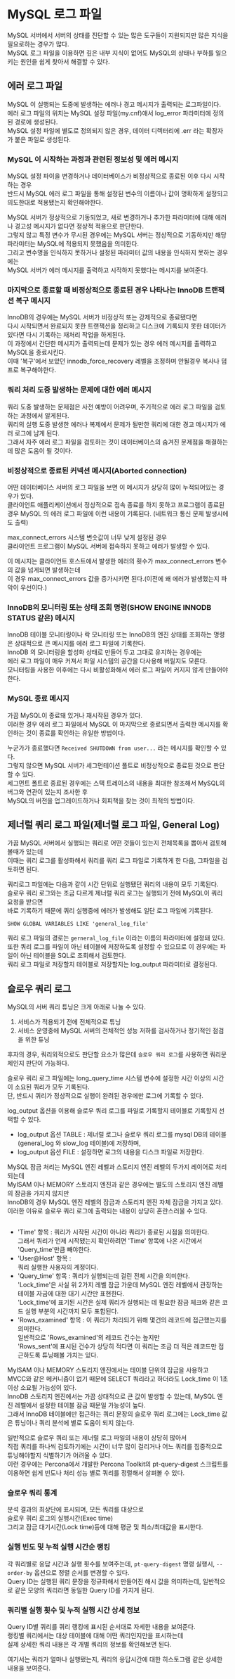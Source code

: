 # MySQL 로그 파일

MySQL 서버에서 서버의 상태를 진단할 수 있는 많은 도구들이 지원되지만 많은 지식을 필요로하는 경우가 많다.           
MySQL 로그 파일을 이용하면 깊은 내부 지식이 없어도 MySQL의 상태나 부하를 일으키는 원인을 쉽게 찾아서 해결할 수 있다.    

## 에러 로그 파일 
MySQL 이 실행되는 도중에 발생하는 에러나 경고 메시지가 출력되는 로그파일이다.     
에러 로그 파일의 위치는 MySQL 설정 파일(my.cnf)애서 log_error 파라미터에 정의된 경로에 생성된다.    
MySQL 설정 파일에 별도로 정의되지 않은 경우, 데이터 디렉터리에 .err 라는 확장자가 붙은 파일로 생성된다.       

### MySQL 이 시작하는 과정과 관련된 정보성 및 에러 메시지 

MySQL 설정 파이을 변경하거나 데이터베이스가 비정상적으로 종료된 이후 다시 시작하는 경우      
반드시 MySQL 에러 로그 파일을 통해 설정된 변수의 이름이나 값이 명확하게 설정되고 의도한대로 적용됐는지 확인해야한다.      

MySQL 서버가 정상적으로 기동되었고, 새로 변경하거나 추가한 파라미터에 대해 에러나 경고성 메시지가 없다면 정상적 적용으로 판단한다.     
그렇지 않고 특정 변수가 무시된 경우에는 MySQL 서버는 정상적으로 기동하지만 해당 파라미터는 MySQL에 적용되지 못했음을 의미한다.     
그리고 변수명을 인식하지 못하거나 설정된 파라미터 값의 내용을 인식하지 못하는 경우에는       
MySQL 서버가 에러 메시지를 출력하고 시작하지 못했다는 메시지를 보여준다.     

### 마지막으로 종료할 때 비정상적으로 종료된 경우 나타나는 InnoDB 트랜잭션 복구 메시지  

InnoDB의 경우에는 MySQL 서버가 비정상적 또는 강제적으로 종료됐다면     
다시 시작되면서 완료되지 못한 트랜잭션을 정리하고 디스크에 기록되지 못한 데이터가 있다면 다시 기록하는 재처리 작업을 하게된다.     
이 과정에서 간단한 메시지가 출력되는데 문제가 있는 경우 에러 메시지를 출력하고 MySQL을 종료시킨다.    
이때 '복구'에서 보았던 innodb_force_recovery 레벨을 조정하며 안될경우 복사나 덤프로 복구해야한다.  

### 쿼리 처리 도중 발생하는 문제에 대한 에러 메시지    

쿼리 도중 발생하는 문제점은 사전 예방이 어려우며, 주기적으로 에러 로그 파일을 검토하는 과정에서 알게된다.        
쿼리의 실행 도중 발생한 에러나 복제에서 문제가 될만한 쿼리에 대한 경고 메시지가 에러 로그에 남게 된다.        
그래서 자주 에러 로그 파일을 검토하는 것이 데이터베이스의 숨겨진 문제점을 해결하는데 많은 도움이 될 것이다.    

### 비정상적으로 종료된 커넥션 메시지(Aborted connection)    

어떤 데이터베이스 서버의 로그 파일을 보면 이 메시지가 상당히 많이 누적되어있는 경우가 있다.   
클라이언트 애플리케이션에서 정상적으로 접속 종료를 하지 못하고 프로그램이 종료된 경우 
MySQL 의 에러 로그 파일에 이런 내용이 기록된다. (네트워크 통신 문제 발생시에도 출력)   
  
max_connect_errors 시스템 변숫값이 너무 낮게 설정된 경우      
클라이언트 프로그램이 MySQL 서버에 접속하지 못하고 에러가 발생할 수 있다.  

이 메시지는 클라이언트 호스트에서 발생한 에러의 횟수가 max_connect_errors 변수의 값을 넘게되면 발생하는데   
이 경우 max_connect_errors 값을 증가시키면 된다.(이전에 왜 에러가 발생했는지 파악이 우선이다.)    

### InnoDB의 모니터링 또는 상태 조회 명령(SHOW ENGINE INNODB STATUS 같은) 메시지
  
InnoDB 테이블 모니터링이나 락 모니터링 또는 InnoDB의 엔진 상태를 조회하는 명령은 상대적으로 큰 메시지를 에러 로그 파일에 기록한다.       
InnoDB 의 모니터링을 할성화 상태로 만들어 두고 그대로 유지하는 경우에는    
에러 로그 파일이 매우 커져서 파일 시스템의 공간을 다사용해 버릴지도 모른다.    
모니터링을 사용한 이후에는 다시 비활성화해서 에러 로그 파일이 커지지 않게 만들어야한다.   

### MySQL 종료 메시지 
 
가끔 MySQL이 종료돼 있거나 재시작된 경우가 있다.       
이러한 경우 에러 로그 파일에서 MySQL 이 마지막으로 종료되면서 출력한 메시지를 확인하는 것이 종료를 확인하는 유일한 방법이다.     

누군가가 종료했다면 `Received SHUTDOWN from user...` 라는 메시지를 확인할 수 있다.   
그렇지 않으면 MySQL 서버가 세그먼테이션 폴트로 비정상적으로 종료된 것으로 판단할 수 있다.  
세그먼트 폴트로 종료된 경우에는 스택 트레이스의 내용을 최대한 참조해서 MySQL의 버그와 연관이 있는지 조사한 후   
MySQL의 버전을 업그레이드하거나 회피책을 찾는 것이 최적의 방법이다.   

## 제너럴 쿼리 로그 파일(제너럴 로그 파일, General Log)

가끔 MySQL 서버에서 실행되는 쿼리로 어떤 것들이 있는지 전체목록을 뽑아서 검토해볼때가 있는데      
이때는 쿼리 로그를 활성화해서 쿼리를 쿼리 로그 파일로 기록하게 한 다음, 그파일을 검토하면 된다.     
  
쿼리로그 파일에는 다음과 같이 시간 단위로 실행됐던 쿼리의 내용이 모두 기록된다.     
슬로우 쿼리 로그와는 조금 다르게 제너럴 쿼리 로그는 실행되기 전에 MySQL이 쿼리 요청을 받으면     
바로 기록하기 때문에 쿼리 실행중에 에러가 발생해도 일단 로그 파일에 기록된다.    

```
SHOW GLOBAL VARIABLES LIKE 'general_log_file'
```

쿼리 로그 파일의 경로는 `gerneral_log_file` 이라는 이름의 파라미터에 설정돼 있다.        
또한 쿼리 로그를 파일이 아닌 테이블에 저장하도록 설정할 수 있으므로 이 경우에는 파일이 아닌 테이블을 SQL로 조회해서 검토한다.    
쿼리 로그 파일로 저장할지 테이블로 저장할지는 log_output 파라미터로 결정된다.      

## 슬로우 쿼리 로그 

MySQL의 서버 쿼리 튜닝은 크게 아래로 나눌 수 있다.    
1. 서비스가 적용되기 전에 전체적으로 튜닝   
2. 서비스 운영중에 MySQL 서버의 전체적인 성능 저하를 검사하거나 정기적인 점검을 위한 튜닝  
  
후자의 경우, 쿼리외적으로도 판단할 요소가 많은데 `슬로우 쿼리 로그`를 사용하면 쿼리문제인지 판단이 가능하다.   

슬로우 쿼리 로그 파일에는 long_query_time 시스템 변수에 설정한 시간 이상의 시간이 소요된 쿼리가 모두 기록된다.     
단, 반드시 쿼리가 정상적으로 실행이 완려된 경우에만 로그에 기록할 수 있다.     

log_output 옵션을 이용해 슬로우 쿼리 로그를 파일로 기록할지 테이블로 기록할지 선택할 수 있다.   

* log_output 옵션 TABLE : 제너럴 로그나 슬로우 쿼리 로그를 mysql DB의 테이블(general_log 와 slow_log 테이블)에 저장하며,     
* log_output 옵션 FILE : 설정하면 로그의 내용을 디스크 파일로 저장한다.      
  
MySQL 잠금 처리는 MySQL 엔진 레벨과 스토리지 엔진 레벨의 두가지 레이어로 처리되는데       
MyISAM 이나 MEMORY 스토리지 엔진과 같은 경우에는 별도의 스토리지 엔진 레벨의 잠금을 가지지 않지만       
InnoDB의 경우 MySQL 엔진 레벨의 잠금과 스토리지 엔진 자체 잠금을 가지고 있다.      
이러한 이유로 슬로우 쿼리 로그에 출력되는 내용이 상당히 혼란스러울 수 있다.   

```
```
* 'Time' 항목 : 
  쿼리가 시작된 시간이 아니라 쿼리가 종료된 시점을 의미한다.   
  그래서 쿼리가 언제 시작됐는지 확인하려면 'Time' 항목에 나온 시간에서 'Query_time'만큼 빼야한다.   
* 'User@Host' 항목 :    
  쿼리 실행한 사용자의 계정이다.   
* 'Query_time' 항목 :
  쿼리가 실행되는데 걸린 전체 시간을 의미한다.      
  'Lock_time'은 사실 위 2가지 레벨 잠금 가운데 MySQL 엔진 레벨에서 관장하는 테이블 자금에 대한 대기 시간만 표현한다.   
  'Lock_time'에 표기된 시간은 실제 쿼리가 실행되는 데 필요한 잠금 체크와 같은 코드 실행 부분의 시간까지 모두 포함된다.   
* 'Rows_examined' 항목 : 
  이 쿼리가 처리되기 위해 몇건의 레코드에 접근했는지를 의미한다.   
  일반적으로 'Rows_examined'의 레코드 건수는 높지만   
  'Rows_sent'에 표시된 건수가 상당히 적다면 이 쿼리는 조금 더 적은 레코드만 접근하도록 튜닝해볼 가치는 있다.   
      
MyISAM 이나 MEMORY 스토리지 엔진에서는 테이블 단위의 잠금을 사용하고         
MVCC와 같은 메커니즘이 없기 때문에 SELECT 쿼리라고 하더라도 Lock_time 이 1초 이상 소요될 가능성이 있다.        
InnoDB 스토리지 엔진에서는 가끔 상대적으로 큰 값이 발생할 수 있는데, MySQL 엔진 레벨에서 설정한 테이블 잠금 때문일 가능성이 높다.     
그래서 InnoDB 테이블에만 접근하는 쿼리 문장의 슬로우 쿼리 로그에는 Lock_time 값은 튜닝이나 쿼리 분석에 별로 도움이 되지 않는다.   
  
일반적으로 슬로우 쿼리 또는 제너럴 로그 파일의 내용이 상당히 많아서         
직접 쿼리를 하나씩 검토하기에는 시간이 너무 많이 걸리거나 어느 쿼리를 집중적으로 튜닝해야할지 식별하기가 어려울 수 있다.      
이런 경우에는 Percona에서 개발한 Percona Toolkit의 pt-query-digest 스크립트를 이용하면 쉽게 빈도나 처리 성능 별로 쿼리를 정렬해서 살펴볼 수 있다.    

### 슬로우 쿼리 통계 
 
분석 결과의 최상단에 표시되며, 모든 쿼리를 대상으로   
슬로우 쿼리 로그의 실행시간(Exec time)     
그리고 잠금 대기시간(Lock time)등에 대해 평균 및 최소/최대값을 표시한다.    

### 실행 빈도 및 누적 실행 시간순 랭킹 

각 쿼리별로 응답 시간과 실행 횟수를 보여주는데, `pt-query-digest` 명령 실행시, `--order-by` 옵션으로 정렬 순서를 변경할 수 있다.        
Query ID는 실행된 쿼리 문장을 정규화해서 만들어진 해시 값을 의미하는데, 일반적으로 같은 모양의 쿼리라면 동일한 Query ID를 가지게 된다.     

### 쿼리별 실행 횟수 및 누적 실행 시간 상세 정보 

Query ID별 쿼리를 쿼리 랭킹에 표시된 순서대로 자세한 내용을 보여준다.       
랭킹별 쿼리에서는 대상 테이블에 대해 어떤 쿼리인지만을 표시하는데        
실제 상세한 쿼리 내용은 각 개별 쿼리의 정보를 확인해보면 된다.     

여기서는 쿼리가 얼마나 실행됐는지, 쿼리의 응답시간에 대한 히스토그램 같은 상세한 내용을 보여준다.   


  
  
  
    
    















